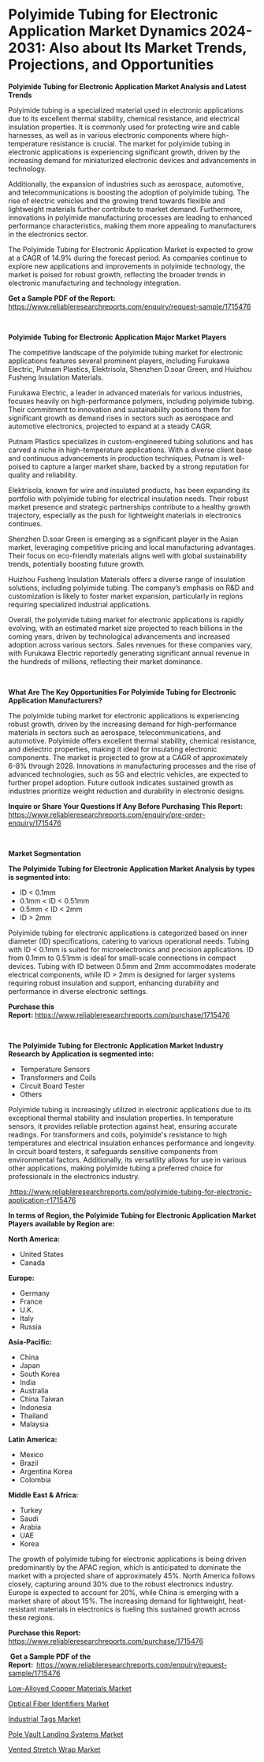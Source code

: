 <p><h1>Polyimide Tubing for Electronic Application Market Dynamics 2024-2031: Also about Its Market Trends, Projections, and Opportunities</h1></p><p><strong>Polyimide Tubing for Electronic Application Market Analysis and Latest Trends</strong></p>
<p><p>Polyimide tubing is a specialized material used in electronic applications due to its excellent thermal stability, chemical resistance, and electrical insulation properties. It is commonly used for protecting wire and cable harnesses, as well as in various electronic components where high-temperature resistance is crucial. The market for polyimide tubing in electronic applications is experiencing significant growth, driven by the increasing demand for miniaturized electronic devices and advancements in technology.</p><p>Additionally, the expansion of industries such as aerospace, automotive, and telecommunications is boosting the adoption of polyimide tubing. The rise of electric vehicles and the growing trend towards flexible and lightweight materials further contribute to market demand. Furthermore, innovations in polyimide manufacturing processes are leading to enhanced performance characteristics, making them more appealing to manufacturers in the electronics sector.</p><p>The Polyimide Tubing for Electronic Application Market is expected to grow at a CAGR of 14.9% during the forecast period. As companies continue to explore new applications and improvements in polyimide technology, the market is poised for robust growth, reflecting the broader trends in electronic manufacturing and technology integration.</p></p>
<p><strong>Get a Sample PDF of the Report:&nbsp;</strong> <a href="https://www.reliableresearchreports.com/enquiry/request-sample/1715476?utm_campaign=3&utm_medium=2&utm_source=Github&utm_content=ia&utm_term=23102024&utm_id=polyimide-tubing-for-electronic-application">https://www.reliableresearchreports.com/enquiry/request-sample/1715476</a></p>
<p>&nbsp;</p>
<p><strong>Polyimide Tubing for Electronic Application Major Market Players</strong></p>
<p><p>The competitive landscape of the polyimide tubing market for electronic applications features several prominent players, including Furukawa Electric, Putnam Plastics, Elektrisola, Shenzhen D.soar Green, and Huizhou Fusheng Insulation Materials. </p><p>Furukawa Electric, a leader in advanced materials for various industries, focuses heavily on high-performance polymers, including polyimide tubing. Their commitment to innovation and sustainability positions them for significant growth as demand rises in sectors such as aerospace and automotive electronics, projected to expand at a steady CAGR.</p><p>Putnam Plastics specializes in custom-engineered tubing solutions and has carved a niche in high-temperature applications. With a diverse client base and continuous advancements in production techniques, Putnam is well-poised to capture a larger market share, backed by a strong reputation for quality and reliability.</p><p>Elektrisola, known for wire and insulated products, has been expanding its portfolio with polyimide tubing for electrical insulation needs. Their robust market presence and strategic partnerships contribute to a healthy growth trajectory, especially as the push for lightweight materials in electronics continues.</p><p>Shenzhen D.soar Green is emerging as a significant player in the Asian market, leveraging competitive pricing and local manufacturing advantages. Their focus on eco-friendly materials aligns well with global sustainability trends, potentially boosting future growth.</p><p>Huizhou Fusheng Insulation Materials offers a diverse range of insulation solutions, including polyimide tubing. The company’s emphasis on R&D and customization is likely to foster market expansion, particularly in regions requiring specialized industrial applications.</p><p>Overall, the polyimide tubing market for electronic applications is rapidly evolving, with an estimated market size projected to reach billions in the coming years, driven by technological advancements and increased adoption across various sectors. Sales revenues for these companies vary, with Furukawa Electric reportedly generating significant annual revenue in the hundreds of millions, reflecting their market dominance.</p></p>
<p>&nbsp;</p>
<p><strong>What Are The Key Opportunities For Polyimide Tubing for Electronic Application Manufacturers?</strong></p>
<p><p>The polyimide tubing market for electronic applications is experiencing robust growth, driven by the increasing demand for high-performance materials in sectors such as aerospace, telecommunications, and automotive. Polyimide offers excellent thermal stability, chemical resistance, and dielectric properties, making it ideal for insulating electronic components. The market is projected to grow at a CAGR of approximately 6-8% through 2028. Innovations in manufacturing processes and the rise of advanced technologies, such as 5G and electric vehicles, are expected to further propel adoption. Future outlook indicates sustained growth as industries prioritize weight reduction and durability in electronic designs.</p></p>
<p><strong>Inquire or Share Your Questions If Any Before Purchasing This Report:</strong> <a href="https://www.reliableresearchreports.com/enquiry/pre-order-enquiry/1715476?utm_campaign=3&utm_medium=2&utm_source=Github&utm_content=ia&utm_term=23102024&utm_id=polyimide-tubing-for-electronic-application">https://www.reliableresearchreports.com/enquiry/pre-order-enquiry/1715476</a></p>
<p>&nbsp;</p>
<p><strong>Market Segmentation</strong></p>
<p><strong>The Polyimide Tubing for Electronic Application Market Analysis by types is segmented into:</strong></p>
<p><ul><li>ID < 0.1mm</li><li>0.1mm < ID < 0.51mm</li><li>0.5mm < ID < 2mm</li><li>ID > 2mm</li></ul></p>
<p><p>Polyimide tubing for electronic applications is categorized based on inner diameter (ID) specifications, catering to various operational needs. Tubing with ID < 0.1mm is suited for microelectronics and precision applications. ID from 0.1mm to 0.51mm is ideal for small-scale connections in compact devices. Tubing with ID between 0.5mm and 2mm accommodates moderate electrical components, while ID > 2mm is designed for larger systems requiring robust insulation and support, enhancing durability and performance in diverse electronic settings.</p></p>
<p><strong>Purchase this Report:&nbsp;</strong><a href="https://www.reliableresearchreports.com/purchase/1715476?utm_campaign=3&utm_medium=2&utm_source=Github&utm_content=ia&utm_term=23102024&utm_id=polyimide-tubing-for-electronic-application">https://www.reliableresearchreports.com/purchase/1715476</a></p>
<p>&nbsp;</p>
<p><strong>The Polyimide Tubing for Electronic Application Market Industry Research by Application is segmented into:</strong></p>
<p><ul><li>Temperature Sensors</li><li>Transformers and Coils</li><li>Circuit Board Tester</li><li>Others</li></ul></p>
<p><p>Polyimide tubing is increasingly utilized in electronic applications due to its exceptional thermal stability and insulation properties. In temperature sensors, it provides reliable protection against heat, ensuring accurate readings. For transformers and coils, polyimide's resistance to high temperatures and electrical insulation enhances performance and longevity. In circuit board testers, it safeguards sensitive components from environmental factors. Additionally, its versatility allows for use in various other applications, making polyimide tubing a preferred choice for professionals in the electronics industry.</p></p>
<p><a href="https://www.reliableresearchreports.com/polyimide-tubing-for-electronic-application-r1715476?utm_campaign=3&utm_medium=2&utm_source=Github&utm_content=ia&utm_term=23102024&utm_id=polyimide-tubing-for-electronic-application">&nbsp;https://www.reliableresearchreports.com/polyimide-tubing-for-electronic-application-r1715476</a></p>
<p><strong>In terms of Region, the Polyimide Tubing for Electronic Application Market Players available by Region are:</strong></p>
<p>
    <p> <strong> North America: </strong>
        <ul>
            <li>United States</li>
            <li>Canada</li>
        </ul>
        </p> 
    <p> <strong> Europe: </strong>
        <ul>
            <li>Germany</li>
            <li>France</li>
            <li>U.K.</li>
            <li>Italy</li>
            <li>Russia</li>
        </ul>
        </p> 
    <p> <strong> Asia-Pacific: </strong>
        <ul>
            <li>China</li>
            <li>Japan</li>
            <li>South Korea</li>
            <li>India</li>
            <li>Australia</li>
            <li>China Taiwan</li>
            <li>Indonesia</li>
            <li>Thailand</li>
            <li>Malaysia</li>
        </ul>
        </p> 
    <p> <strong> Latin America: </strong>
        <ul>
            <li>Mexico</li>
            <li>Brazil</li>
            <li>Argentina Korea</li>
            <li>Colombia</li>
        </ul>
        </p> 
    <p> <strong> Middle East & Africa: </strong>
        <ul>
            <li>Turkey</li>
            <li>Saudi</li>
            <li>Arabia</li>
            <li>UAE</li>
            <li>Korea</li>
        </ul>
    </p>
    </p>
<p><p>The growth of polyimide tubing for electronic applications is being driven predominantly by the APAC region, which is anticipated to dominate the market with a projected share of approximately 45%. North America follows closely, capturing around 30% due to the robust electronics industry. Europe is expected to account for 20%, while China is emerging with a market share of about 15%. The increasing demand for lightweight, heat-resistant materials in electronics is fueling this sustained growth across these regions.</p></p>
<p><strong>Purchase this Report: </strong><a href="https://www.reliableresearchreports.com/purchase/1715476?utm_campaign=3&utm_medium=2&utm_source=Github&utm_content=ia&utm_term=23102024&utm_id=polyimide-tubing-for-electronic-application">https://www.reliableresearchreports.com/purchase/1715476</a></p>
<p>&nbsp;<strong>Get a Sample PDF of the Report:&nbsp;&nbsp;</strong><a href="https://www.reliableresearchreports.com/enquiry/request-sample/1715476?utm_campaign=3&utm_medium=2&utm_source=Github&utm_content=ia&utm_term=23102024&utm_id=polyimide-tubing-for-electronic-application">https://www.reliableresearchreports.com/enquiry/request-sample/1715476</a></p>
<p><strong></strong></p>
<p><p><a href="https://github.com/CarolynWatkins697/Market-Research-Report-List-1/blob/main/low-alloyed-copper-materials-market.md?utm_campaign=3&utm_medium=2&utm_source=Github&utm_content=ia&utm_term=23102024&utm_id=polyimide-tubing-for-electronic-application">Low-Alloyed Copper Materials Market</a></p><p><a href="https://github.com/RunaHaque64/Market-Research-Report-List-1/blob/main/optical-fiber-identifiers-market.md?utm_campaign=3&utm_medium=2&utm_source=Github&utm_content=ia&utm_term=23102024&utm_id=polyimide-tubing-for-electronic-application">Optical Fiber Identifiers Market</a></p><p><a href="https://medium.com/@simonenappsy3my/industrial-tags-market-forecasts-market-trends-and-impact-analysis-2024-2031-e1820086555f?postPublishedType=repub&utm_campaign=3&utm_medium=2&utm_source=Github&utm_content=ia&utm_term=23102024&utm_id=polyimide-tubing-for-electronic-application">Industrial Tags Market</a></p><p><a href="https://issuu.com/reportprime-2/docs/pole-vault-landing-systems-market-s_b2709af3026081?utm_campaign=3&utm_medium=2&utm_source=Github&utm_content=ia&utm_term=23102024&utm_id=polyimide-tubing-for-electronic-application">Pole Vault Landing Systems Market</a></p><p><a href="https://medium.com/@viktors14ni/exploring-the-vented-stretch-wrap-market-strategic-insights-growth-opportunities-2024-2031-ef918d9cba17?utm_campaign=3&utm_medium=2&utm_source=Github&utm_content=ia&utm_term=23102024&utm_id=polyimide-tubing-for-electronic-application">Vented Stretch Wrap Market</a></p></p>